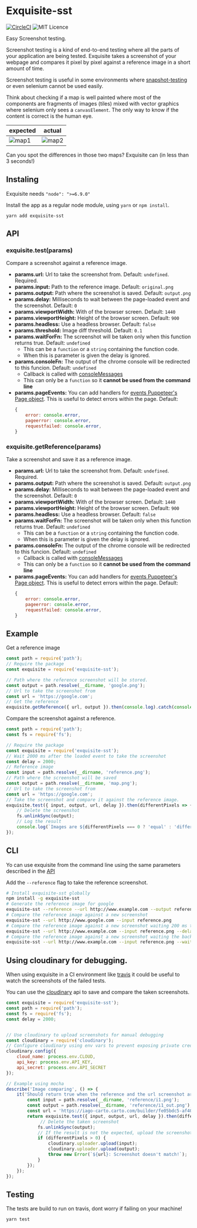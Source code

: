 # Exquisite-sst

[![CircleCI](https://circleci.com/gh/IagoLast/Exquisite/tree/master.svg?style=svg)](https://circleci.com/gh/IagoLast/Exquisite/tree/master)
![MIT Licence](https://badges.frapsoft.com/os/mit/mit.svg?v=103)


Easy Screenshot testing.

Screenshot testing is a kind of end-to-end testing where all the parts of your application are being tested.
Exquisite takes a screenshot of your webpage and compares it pixel by pixel against a reference image in a short amount of time.

Screenshot testing is useful in some environments where [snapshot-testing](https://facebook.github.io/jest/docs/snapshot-testing.html) or
even selenium cannot be used easily.


Think about checking if a map is well painted where most of the components are fragments of images (tiles) mixed with vector graphics
where selenium only sees a `canvasElement`. The only way to know if the content is correct is the human eye.

| expected | actual |
| --- | --- |
| ![map1](https://raw.githubusercontent.com/IagoLast/Exquisite/master/.images/example_1.png)| ![map2](https://raw.githubusercontent.com/IagoLast/Exquisite/master/.images/example_2.png)|

Can you spot the differences in those two maps? Exquisite can (in less than 3 seconds!)

## Instaling
Exquisite needs `"node": ">=6.9.0"`

Install the app as a regular node module, using `yarn` or `npm install`.

    yarn add exquisite-sst
    
## API

### exquisite.test(params)
Compare a screenshot against a reference image.

 - **params.url:** Url to take the screenshot from. Default: `undefined`. Required.
 - **params.input:** Path to the reference image. Default: `original.png`
 - **params.output:** Path where the screenshot is saved. Default: `output.png`
 - **params.delay:** Milliseconds to wait between the page-loaded event and the screenshot. Default: `0`
 - **params.viewportWidth:** With of the browser screen. Default: `1440`
 - **params.viewportHeight:** Height of the browser screen. Default: `900`
 - **params.headless:** Use a headless browser. Default: `false`
 - **params.threshold:** Image diff threshold. Default: `0.1`
 - **params.waitForFn:** The screenshot will be taken only when this function returns true. Default: `undefined`
    - This can be a `function` or a `string` containing the function code.
    - When this is parameter is given the delay is ignored.
- **params.consoleFn:** The output of the chrome console will be redirected to this funcion. Default: `undefined`
    - Callback is called with [consoleMessages](https://github.com/GoogleChrome/puppeteer/blob/master/docs/api.md#class-consolemessage)
    - This can only be a `function` so it **cannot be used from the command line**
- **params.pageEvents:** You can add handlers for [events Puppeteer's Page object](https://github.com/GoogleChrome/puppeteer/blob/v1.3.0/docs/api.md#class-page). This is useful to detect errors within the page. Default:
    ```js
    {
        error: console.error,
        pageerror: console.error,
        requestfailed: console.error,
    }
    ```



### exquisite.getReference(params)
Take a screenshot and save it as a reference image.

 - **params.url:** Url to take the screenshot from. Default: `undefined`. Required.
 - **params.output:** Path where the screenshot is saved. Default: `output.png`
 - **params.delay:** Milliseconds to wait between the page-loaded event and the screenshot. Default: `0`
 - **params.viewportWidth:** With of the browser screen. Default: `1440`
 - **params.viewportHeight:** Height of the browser screen. Default: `900`
 - **params.headless:** Use a headless browser. Default: `false`
 - **params.waitForFn:** The screenshot will be taken only when this function returns true. Default: `undefined`
    - This can be a `function` or a `string` containing the function code.
    - When this is parameter is given the delay is ignored.
- **params.consoleFn:** The output of the chrome console will be redirected to this funcion. Default: `undefined`
    - Callback is called with [consoleMessages](https://github.com/GoogleChrome/puppeteer/blob/master/docs/api.md#class-consolemessage)
    - This can only be a `function` so it **cannot be used from the command line**
- **params.pageEvents:** You can add handlers for [events Puppeteer's Page object](https://github.com/GoogleChrome/puppeteer/blob/v1.3.0/docs/api.md#class-page). This is useful to detect errors within the page. Default:
    ```js
    {
        error: console.error,
        pageerror: console.error,
        requestfailed: console.error,
    }
    ```


## Example 
Get a reference image

```javascript
const path = require('path');
// Require the package
const exquisite = require('exquisite-sst');

// Path where the reference screenshot will be stored.
const output = path.resolve(__dirname, 'google.png');
// Url to take the screenshot from
const url = 'https://google.com';
// Get the reference
exquisite.getReference({ url, output }).then(console.log).catch(console.error);
```

Compare the screenshot against a reference.

```javascript
const path = require('path');
const fs = require('fs');

// Require the package
const exquisite = require('exquisite-sst');
// Wait 2000 ms after the loaded event to take the screenshot
const delay = 2000;
// Reference image
const input = path.resolve(__dirname, 'reference.png');
// Path where the screenshot will be saved
const output = path.resolve(__dirname, 'map.png');
// Url to take the screenshot from
const url = 'https://google.com';
// Take the screenshot and compare it against the reference image.
exquisite.test({ input, output, url, delay }).then(differentPixels => {
    // Delete the screenshot
    fs.unlinkSync(output);
    // Log the result
    console.log(`Images are ${differentPixels === 0 ? 'equal' : 'different'}`);
});
```


## CLI
Yo can use exquisite from the command line using the same parameters described in the [API](https://github.com/IagoLast/exquisite#api)

Add the `--reference` flag to take the reference screenshot.

```sh
# Install exquisite-sst globally
npm install -g exquisite-sst
# Generate the reference image for google
exquisite-sst --reference --url http://www.example.com --output reference.png --delay 200 
# Compare the reference image against a new screenshot 
exquisite-sst --url http://www.google.com --input reference.png 
# Compare the reference image against a new screenshot waiting 200 ms to take the screenshot
exquisite-sst --url http://www.example.com --input reference.png --delay 200 
# Compare the reference image against a new screenshot waiting the background to be red
exquisite-sst --url http://www.example.com --input reference.png --waitForFn "document.body.style.background === 'red'"
```

## Using cloudinary for debugging.

When using exquisite in a CI environment like [travis](https://docs.travis-ci.com/) it could be useful to watch the screenshots of the failed tests.

You can use the [cloudinary](cloudinary.com) api to save and compare the taken screenshots.

```javascript
const exquisite = require('exquisite-sst');
const path = require('path');
const fs = require('fs');
const delay = 2000;


// Use cloudinary to upload screenshots for manual debugging
const cloudinary = require('cloudinary');
// Configure cloudinary using env vars to prevent exposing private credentials.
cloudinary.config({
    cloud_name: process.env.CLOUD,
    api_key: process.env.API_KEY,
    api_secret: process.env.API_SECRET
});

// Example using mocha
describe('Image comparing', () => {
    it('Should return true when the reference and the url screenshot are equal', () => {
        const input = path.resolve(__dirname, 'reference/i1.png');
        const output = path.resolve(__dirname, 'reference/i1_out.png');
        const url = 'https://iago-carto.carto.com/builder/fe05bdc5-af40-4227-9944-ba31e3493728/embed';
        return exquisite.test({ input, output, url, delay }).then(differentPixels => {
             // Delete the taken screenshot
            fs.unlinkSync(output);
            // If the result is not the expected, upload the screenshots and make the test fail
            if (differentPixels > 0) {
                cloudinary.uploader.upload(input);
                cloudinary.uploader.upload(output);
                throw new Error(`${url}: Screenshot doesn't match!`);
            }
        });
    });
});

```
## Testing
The tests are build to run on travis, dont worry if failing on your machine!

    yarn test
